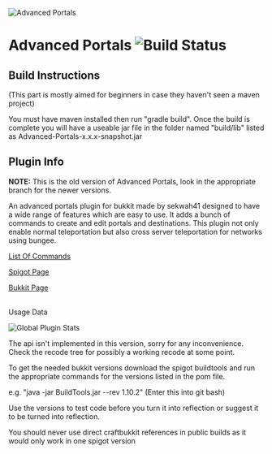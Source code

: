 ![Advanced Portals](https://i.imgur.com/UIF6cQR.png)

Advanced Portals ![Build Status](https://travis-ci.org/sekwah41/Advanced-Portals.svg?branch=portals-old)
==============
<h2>Build Instructions</h2>
<p>(This part is mostly aimed for beginners in case they haven't seen a maven project)
<p>You must have maven installed then run "gradle build". Once the build is complete you will have a useable jar file in the folder named "build/lib" listed as Advanced-Portals-x.x.x-snapshot.jar</p>

<h2>Plugin Info</h2>
<p><b>NOTE:</b> This is the old version of Advanced Portals, look in the appropriate branch for the newer versions.</p>

<p>An advanced portals plugin for bukkit made by sekwah41 designed to have a wide range of features which are easy to use. It adds a bunch of commands to create and edit portals and destinations. This plugin not only enable normal teleportation but also cross server teleportation for networks using bungee.</p>

<a href="https://github.com/Plugineers/Advanced-Portals/wiki/Commands">List Of Commands</a>

<a href="https://www.spigotmc.org/resources/advanced-portals.14356/">Spigot Page</a>

<a href="http://dev.bukkit.org/bukkit-plugins/advanced-portals/">Bukkit Page</a>
<br>
<br>
<p>Usage Data</p>

<img src="http://i.mcstats.org/AdvancedPortals/Global+Statistics.borderless.png" alt="Global Plugin Stats" title="Global Plugin Stats">


The api isn't implemented in this version, sorry for any inconvenience. Check the recode tree for possibly a working recode at some point.

<p>To get the needed bukkit versions download the spigot buildtools and run the appropriate commands for the versions listed in the pom file.</p>
<p>e.g. "java -jar BuildTools.jar --rev 1.10.2" (Enter this into git bash)</p>

<p>Use the versions to test code before you turn it into reflection or suggest it to be turned into reflection.</p>

<p>You should never use direct craftbukkit references in public builds as it would only work in one spigot version</p>
